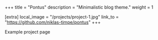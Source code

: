 +++
title = "Pontus"
description = "Minimalistic blog theme."
weight = 1

[extra]
local_image = "/projects/project-1.jpg"
link_to = "https://github.com/niklas-timpe/pontus"
+++

Example project page
